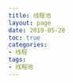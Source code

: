 ```yaml
---
title: 线程池
layout: page
date: 2019-05-28
toc: true
categories: 
- 线程
tags: 
- 线程池
---
```

<!-- more-->


